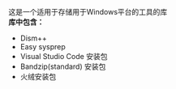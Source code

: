 这是一个适用于存储用于Windows平台的工具的库  
**库中包含：**  
- Dism++
- Easy sysprep  
- Visual Studio Code 安装包  
- Bandzip(standard) 安装包  
- 火绒安装包  
